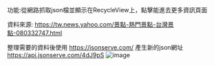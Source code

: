 功能:從網路抓取json檔並顯示在RecycleView上，點擊能進去更多資訊頁面

資料來源: https://tw.news.yahoo.com/景點-熱門景點-台灣景點-080332747.html

整理需要的資料後使用 https://jsonserve.com/ 產生新的json網址 https://api.jsonserve.com/4dJ9pS
![image](https://github.com/chenn10/New_final/assets/145793652/5fff43b8-fab1-4223-8523-33892a9796b9)

